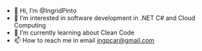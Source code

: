 - 👋 Hi, I’m @IngridPinto
- 👀 I’m interested in software development in .NET C# and Cloud Computing
- 🌱 I’m currently learning about Clean Code
- 📫 How to reach me in email ingpcar@gmail.com

